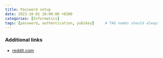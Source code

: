 ```yaml
---
title: Password setup
date: 2023-10-01 18:00:00 +0200
categories: [Informatics]
tags: [password, authentication, yubikey]     # TAG names should always be lowercase
---
```



### Additional links

- [reddit.com](https://www.reddit.com/r/Bitwarden/comments/119fa1g/which_yubikeys_do_i_need/)